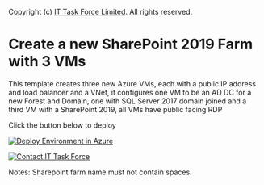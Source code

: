 Copyright (c) <a href="ittaskforce.co.nz">IT Task Force Limited</a>. All rights reserved.

# Create a new SharePoint 2019 Farm with 3 VMs

This template creates three new Azure VMs, each with a public IP address and load balancer and a VNet, it configures one VM to be an AD DC for a new Forest and Domain, one with SQL Server 2017 domain joined and a third VM with a SharePoint 2019, all VMs have public facing RDP

Click the button below to deploy    

<a href="https://portal.azure.com/#create/Microsoft.Template/uri/https%3A%2F%2Fraw.githubusercontent.com%2FNikCharlebois%2Fazure-quickstart-templates%2Fmaster%2Fsharepoint2019-non-ha%2FmainTemplate.json"><img src="http://azuredeploy.net/deploybutton.png" alt="Deploy Environment in Azure" /></a>

<a href="http://ittaskforce.co.nz/contactus" target="_blank">
    <img src="http://click-it.nz/images/azure.png" alt="Contact IT Task Force" /></a>
</a>

Notes: Sharepoint farm name must not contain spaces.
